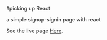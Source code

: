 #picking up React

a simple signup-signin page with react

See the live page [Here](https://master--tiny-sunshine-bbcfc4.netlify.app).
